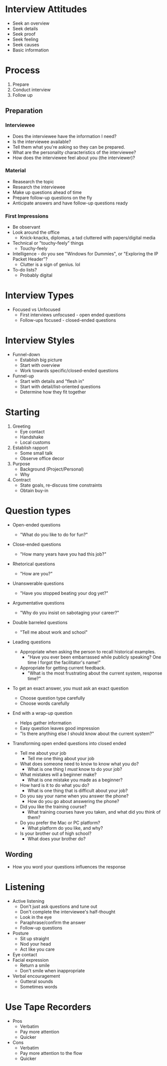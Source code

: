# Interview Attitudes

* Seek an overview
* Seek details
* Seek proof
* Seek feeling
* Seek causes
* Basic information

# Process

1. Prepare
1. Conduct interview
1. Follow up

## Preparation

### Interviewee

* Does the interviewee have the information I need?
* Is the interviewee available?
* Tell them what you're asking so they can be prepared.
* What are the personality characteristics of the interviewee?
* How does the interviewee feel about you (the interviewer)?

### Material

* Reasearch the topic
* Research the interviewee
* Make up questions ahead of time
* Prepare follow-up questions on the fly
* Anticipate answers and have follow-up questions ready

### First Impressions

* Be observant
* Look around the office
	* Knick-knacks, diplomas, a tad cluttered with papers/digital media
* Technical or "touchy-feely" things
	* Touchy-feely
* Intelligence - do you see "Windows for Dummies", or "Exploring the IP Packet Header"?
	* Clutter is a sign of genius. lol
* To-do lists?
	* Probably digital

# Interview Types

* Focused vs Unfocused
	* First interviews unfocused - open ended questions
	* Follow-ups focused - closed-ended questions

# Interview Styles

* Funnel-down
	* Establish big picture
	* Start with overview
	* Work towards specific/closed-ended questions
* Funnel-up
	* Start with details and "flesh in"
	* Start with detail/list-oriented questions
	* Determine how they fit together

# Starting

1. Greeting
	* Eye contact
	* Handshake
	* Local customs
1. Establish rapport
	* Some small talk
	* Observe office decor
1. Purpose
	* Background (Project/Personal)
	* Why
1. Contract
	* State goals, re-discuss time constraints
	* Obtain buy-in

# Question types

* Open-ended questions
	* "What do you like to do for fun?"
* Close-ended questions
	* "How many years have you had this job?"
* Rhetorical questions
	* "How are you?"
* Unanswerable questions
	* "Have you stopped beating your dog yet?"
* Argumentative questions
	* "Why do you insist on sabotaging your career?"
* Double barreled questions
	* "Tell me about work and school"
* Leading questions
	* Appropriate when asking the person to recall historical examples.
		* "Have you ever been embarrassed while publicly speaking? One time I forgot the facilitator's name!"
	* Appropriate for getting current feedback.
		* "What is the most frustrating about the current system, response time?"
* To get an exact answer, you must ask an exact question
	* Choose question type carefully
	* Choose words carefully
* End with a wrap-up question
	* Helps gather information
	* Easy question leaves good impression
	* "Is there anything else I should know about the current system?"

* Transforming open ended questions into closed ended
	* Tell me about your job
		* Tell me one thing about your job
	* What does someone need to know to know what you do?
		* What is one thing I *must* know to do your job?
	* What mistakes will a beginner make?
		* What is one mistake you made as a beginner?
	* How hard is it to do what you do?
		* What is one thing that is difficult about your job?
	* Do you say your name when you answer the phone?
		* How do you go about answering the phone?
	* Did you like the training course?
		* What training courses have you taken, and what did you think of them?
	* Do you prefer the Mac or PC platform?
		* What platform do you like, and why?
	* Is your brother out of high school?
		* What does your brother do?

## Wording

* How you word your questions influences the response

# Listening

* Active listening
	* Don't just ask questions and tune out
	* Don't complete the interviewee's half-thought
	* Look in the eye
	* Paraphrase/confirm the answer
	* Follow-up questions
* Posture
	* Sit up straight
	* Nod your head
	* Act like you care
* Eye contact
* Facial expression
	* Return a smile
	* Don't smile when inappropriate
* Verbal encouragement
	* Gutteral sounds
	* Sometimes words

# Use Tape Recorders

* Pros
	* Verbatim
	* Pay more attention
	* Quicker
* Cons
	* Verbatim
	* Pay more attention to the flow
	* Quicker
